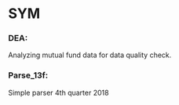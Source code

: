 # SYM

### DEA:

Analyzing mutual fund data for data quality check. 

### Parse_13f:

Simple parser 4th quarter 2018 

